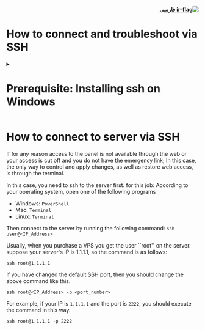 
<div dir="rtl">



[**![ir-flag](https://user-images.githubusercontent.com/125398461/230769902-5e9c54ca-4654-431a-b655-57ab1890dc89.png)
 فارسی**](https://github.com/hiddify/hiddify-config/wiki/SSH-%D8%A2%D9%85%D9%88%D8%B2%D8%B4-%D8%A7%D8%AA%D8%B5%D8%A7%D9%84-%D8%A8%D9%87-%D8%B3%D8%B1%D9%88%D8%B1-%D8%A7%D8%B2-%D8%B7%D8%B1%DB%8C%D9%82)

</div>

# How to connect and troubleshoot via SSH

<details><summary><h1>Prerequisite: Installing ssh on Windows</h1></summary>
- If your client is Windows; You can use Powershell. First, if you haven't installed the OpenSSH module yet; Open PowerShell with admin access, that is, right-click PowerShell and click Run as Administrator.

![image](https://user-images.githubusercontent.com/114227601/222904592-cd26b3bf-a014-4253-9488-ee9717f006fe.png)

Then run this command:

```
Add-WindowsCapability -Online -Name OpenSSH.Client
```
After that you should see something like this:

![image](https://user-images.githubusercontent.com/114227601/222904870-e709f69e-1a8d-4a6d-ad6a-3d7bdcd917c3.png)

Congratulations, ssh installation is complete.

</details>

# How to connect to server via SSH
If for any reason access to the panel is not available through the web or your access is cut off and you do not have the emergency link; In this case, the only way to control and apply changes, as well as restore web access, is through the terminal.

In this case, you need to ssh to the server first.
for this job:
According to your operating system, open one of the following programs
- Windows: `PowerShell`
- Mac: `Terminal`
- Linux: `Terminal`

Then connect to the server by running the following command: `ssh user@<IP_Address>`

Usually, when you purchase a VPS you get the user ``root'' on the server. suppose your server's IP is 1.1.1.1, so the command is as follows:
```
ssh root@1.1.1.1
```
If you have changed the default SSH port, then you should change the above command like this.

```
ssh root@<IP_Address> -p <port_number>
```
For example, if your IP is `1.1.1.1` and the port is `2222`, you should execute the command in this way.
```
ssh root@1.1.1.1 -p 2222
```

